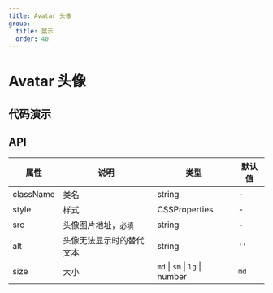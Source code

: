 ```yaml
---
title: Avatar 头像
group:
  title: 展示
  order: 40
---
```


# Avatar  头像



## 代码演示

<code src="./demo/basic" title="shape" desc="提供两种形状的头像"></code>

<code src="./demo/size" title="size" desc="除了可选的三种大小外，还可以自定义大小"></code>

## API

| 属性      | 说明       | 类型          | 默认值 |
| --------- | ---------- | ------------- | ------ |
| className | 类名 |        string       | - |
| style     | 样式 | CSSProperties | - |
| src | 头像图片地址，`必填` | string | - |
| alt | 头像无法显示时的替代文本 | string | `''` |
| size | 大小 | `md` \| `sm` \| `lg` \| number | `md` |

